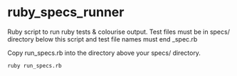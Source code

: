 # ruby_specs_runner
Ruby script to run ruby tests &amp; colourise output. Test files must be in specs/ directory below this script and test file names must end _spec.rb

Copy run_specs.rb into the directory above your specs/ directory.

`ruby run_specs.rb`
